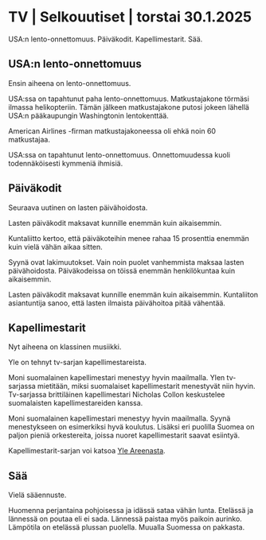 # TV \| Selkouutiset \| torstai 30.1.2025

USA:n lento-onnettomuus. Päiväkodit. Kapellimestarit. Sää.

## USA:n lento-onnettomuus

Ensin aiheena on lento-onnettomuus.

USA:ssa on tapahtunut paha lento-onnettomuus. Matkustajakone törmäsi ilmassa helikopteriin. Tämän jälkeen matkustajakone putosi jokeen lähellä USA:n pääkaupungin Washingtonin lentokenttää.

American Airlines -firman matkustajakoneessa oli ehkä noin 60 matkustajaa.

USA:ssa on tapahtunut lento-onnettomuus. Onnettomuudessa kuoli todennäköisesti kymmeniä ihmisiä.

## Päiväkodit

Seuraava uutinen on lasten päivähoidosta.

Lasten päiväkodit maksavat kunnille enemmän kuin aikaisemmin.

Kuntaliitto kertoo, että päiväkoteihin menee rahaa 15 prosenttia enemmän kuin vielä vähän aikaa sitten.

Syynä ovat lakimuutokset. Vain noin puolet vanhemmista maksaa lasten päivähoidosta. Päiväkodeissa on töissä enemmän henkilökuntaa kuin aikaisemmin.

Lasten päiväkodit maksavat kunnille enemmän kuin aikaisemmin. Kuntaliiton asiantuntija sanoo, että lasten ilmaista päivähoitoa pitää vähentää.

## Kapellimestarit

Nyt aiheena on klassinen musiikki.

Yle on tehnyt tv-sarjan kapellimestareista.

Moni suomalainen kapellimestari menestyy hyvin maailmalla. Ylen tv-sarjassa mietitään, miksi suomalaiset kapellimestarit menestyvät niin hyvin. Tv-sarjassa brittiläinen kapellimestari Nicholas Collon keskustelee suomalaisten kapellimestareiden kanssa.

Moni suomalainen kapellimestari menestyy hyvin maailmalla. Syynä menestykseen on esimerkiksi hyvä koulutus. Lisäksi eri puolilla Suomea on paljon pieniä orkestereita, joissa nuoret kapellimestarit saavat esiintyä.

Kapellimestarit-sarjan voi katsoa [Yle Areenasta](https://areena.yle.fi/1-71023552).

## Sää

Vielä sääennuste.

Huomenna perjantaina pohjoisessa ja idässä sataa vähän lunta. Etelässä ja lännessä on poutaa eli ei sada. Lännessä paistaa myös paikoin aurinko. Lämpötila on etelässä plussan puolella. Muualla Suomessa on pakkasta.

